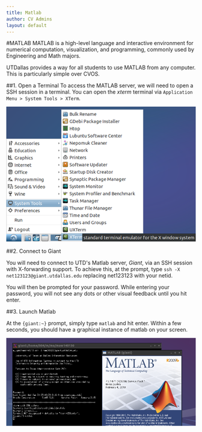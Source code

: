 ```yaml
---
title: Matlab
author: CV Admins
layout: default
---
```


#MATLAB
MATLAB is a high-level language and interactive environment for numerical computation, visualization, and programming, commonly used by Engineering and Math majors.

UTDallas provides a way for all students to use MATLAB from any computer.  This is particularly simple over CVOS.

##1. Open a Terminal
To access the MATLAB server, we will need to open a SSH session in a terminal.  You can open the *xterm* terminal via `Application Menu > System Tools > XTerm`.

![Application Menu > System Tools > XTerm](/img/work/terminalMenu.png)

##2. Connect to Giant

You will need to connect to UTD's Matlab server, *Giant*, via an SSH session with X-forwarding support.  To achieve this, at the prompt, type `ssh -X net123123@giant.utdallas.edu` replacing net123123 with your netid.

You will then be prompted for your password.  While entering your password, you will not see any dots or other visual feedback until you hit enter.

##3. Launch Matlab

At the `{giant:~}` prompt, simply type `matlab` and hit enter.  Within a few seconds, you should have a graphical instance of matlab on your screen.

![Launching Matlab](/img/work/matlab.png)
